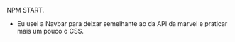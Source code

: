 NPM START.

- Eu usei a Navbar para deixar semelhante ao da API da marvel e praticar mais um pouco o CSS.
